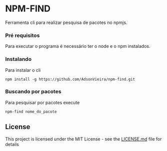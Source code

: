 # NPM-FIND

Ferramenta cli para realizar pesquisa de pacotes no npmjs.

### Pré requisitos

Para executar o programa é necessário ter o node e o npm instalados.


### Instalando 

Para instalar o cli 

```
npm install -g https://github.com/AdsonVieira/npm-find.git
```

### Buscando por pacotes 

Para pesquisar por pacotes execute

```
npm-find nome_do_pacote
```

## License

This project is licensed under the MIT License - see the [LICENSE.md](LICENSE.md) file for details